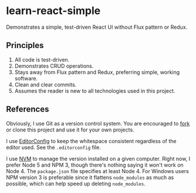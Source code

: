 # learn-react-simple
Demonstrates a simple, test-driven React UI without Flux pattern or Redux.

## Principles

1. All code is test-driven.
2. Demonstrates CRUD operations.
3. Stays away from Flux pattern and Redux, preferring simple, working software.
4. Clean and clear commits.
5. Assumes the reader is new to all technologies used in this project.

## References

Obviously, I use Git as a version control system.  You are encouraged to [fork](https://help.github.com/articles/fork-a-repo/) or clone this project and use it for your own projects.

I use [EditorConfig](http://editorconfig.org/) to keep the whitespace consistent regardless of the editor used.  See the `.editorconfig` file.

I use [NVM](https://github.com/creationix/nvm) to manage the version installed on a given computer.  Right now, I prefer Node 5 and NPM 3, though there's nothing saying it won't work on Node 4.  The `package.json` file specifies at least Node 4.  For Windows users NPM version 3 is preferable since it flattens `node_modules` as much as possible, which can help speed up deleting `node_modules`.



